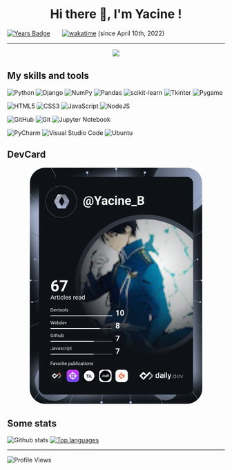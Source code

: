 <h1 align="center">Hi there 👋, I'm Yacine !</h1>

<!--
**YacineSteeve/YacineSteeve** is a ✨ _special_ ✨ repository because its `README.md` (this file) appears on your GitHub profile.

Here are some ideas to get you started:

- 🔭 I’m currently working on ...
- 🌱 I’m currently learning ...
- 👯 I’m looking to collaborate on ...
- 🤔 I’m looking for help with ...
- 💬 Ask me about ...
- 📫 How to reach me: ...
- 😄 Pronouns: ...
- ⚡ Fun fact: ...
-->
[![Years Badge](https://badges.pufler.dev/years/YacineSteeve)](https://badges.pufler.dev)
&nbsp;&nbsp;&nbsp;&nbsp;&nbsp;
[![wakatime](https://wakatime.com/badge/user/c9625662-7df7-4bc4-b9f0-a23294301053.svg)](https://wakatime.com/@c9625662-7df7-4bc4-b9f0-a23294301053) (since April 10th, 2022)

<hr/>
<p align="center">
  <img src="https://github-readme-streak-stats.herokuapp.com/?user=YacineSteeve" />
</p>

## My skills and tools
  
![Python](https://img.shields.io/badge/python-3670A0?style=for-the-badge&logo=python&logoColor=ffdd54)
![Django](https://img.shields.io/badge/django-%23092E20.svg?style=for-the-badge&logo=django&logoColor=white)
![NumPy](https://img.shields.io/badge/numpy-%23013243.svg?style=for-the-badge&logo=numpy&logoColor=white)
![Pandas](https://img.shields.io/badge/pandas-%23150458.svg?style=for-the-badge&logo=pandas&logoColor=white)
![scikit-learn](https://img.shields.io/badge/scikit--learn-%23F7931E.svg?style=for-the-badge&logo=scikit-learn&logoColor=white)
![Tkinter](https://img.shields.io/badge/tkinter-ffdd54?style=for-the-badge&logo=python&logoColor=3670A0)
![Pygame](https://img.shields.io/badge/pygame-darkgreen?style=for-the-badge&logo=python&logoColor=ffdd54)

![HTML5](https://img.shields.io/badge/html5-%23E34F26.svg?style=for-the-badge&logo=html5&logoColor=white)
![CSS3](https://img.shields.io/badge/css3-%231572B6.svg?style=for-the-badge&logo=css3&logoColor=white)
![JavaScript](https://img.shields.io/badge/javascript-%23323330.svg?style=for-the-badge&logo=javascript&logoColor=%23F7DF1E)
![NodeJS](https://img.shields.io/badge/node.js-6DA55F?style=for-the-badge&logo=node.js&logoColor=white)

![GitHub](https://img.shields.io/badge/github-%23121011.svg?style=for-the-badge&logo=github&logoColor=white)
![Git](https://img.shields.io/badge/git-%23F05033.svg?style=for-the-badge&logo=git&logoColor=white)
![Jupyter Notebook](https://img.shields.io/badge/-Jupyter-grey?logo=jupyter&style=for-the-badge&logoColor=orange)

![PyCharm](https://img.shields.io/badge/pycharm-143?style=for-the-badge&logo=pycharm&logoColor=black&color=black&labelColor=green)
![Visual Studio Code](https://img.shields.io/badge/Visual%20Studio%20Code-0078d7.svg?style=for-the-badge&logo=visual-studio-code&logoColor=white)
![Ubuntu](https://img.shields.io/badge/Ubuntu-E95420?style=for-the-badge&logo=ubuntu&logoColor=white)

## DevCard

<p align="center">
  <a href="https://app.daily.dev/DailyDevTips">
    <img src="https://github.com/YacineSteeve/YacineSteeve/blob/main/devcard.svg" width="400" alt="Yacine's Dev Card"/>
  </a>
</p>

## Some stats
<span>
  <img width="450" src="https://github-readme-stats.vercel.app/api?username=YacineSteeve&show_icons=true&theme=aura&hide_border=false" title="Github stats"/>
</span>
<a href="https://github.com/anuraghazra/github-readme-stats"><img src="https://github-readme-stats.vercel.app/api/top-langs/?username=YacineSteeve&langs_count=5&layout=compact" title="Top languages"/></a>

---
![Profile Views](https://komarev.com/ghpvc/?username=YacineSteeve&label=Profile+Views)
